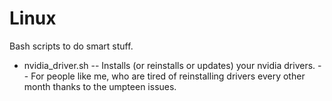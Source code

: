 # Linux
Bash scripts to do smart stuff.

- nvidia_driver.sh
-- Installs (or reinstalls or updates) your nvidia drivers.
-- For people like me, who are tired of reinstalling drivers every other month thanks to the umpteen issues.
